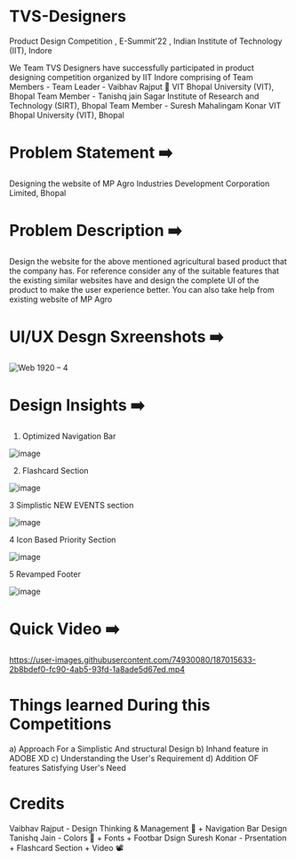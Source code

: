 # TVS-Designers
Product Design Competition , E-Summit'22 , Indian Institute of Technology (IIT), Indore

We Team TVS Designers have successfully participated in product designing competition organized by IIT Indore comprising of Team Members -
Team Leader - Vaibhav Rajput 👑           VIT Bhopal University (VIT), Bhopal
Team Member - Tanishq jain                Sagar Institute of Research and Technology (SIRT), Bhopal
Team Member - Suresh Mahalingam Konar     VIT Bhopal University (VIT), Bhopal

# Problem Statement ➡️
Designing the website of MP Agro Industries Development Corporation Limited, Bhopal 

# Problem Description ➡️
Design the website for the above mentioned agricultural based product that
                      the company has. For reference consider any of the suitable features that the
                      existing similar websites have and design the complete UI of the product to
                      make the user experience better. You can also take help from existing website
                      of MP Agro
                      
# UI/UX Desgn Sxreenshots ➡️

![Web 1920 – 4](https://user-images.githubusercontent.com/74930080/187014628-907c5149-2779-4646-8bb4-7aeb5840b659.png)

# Design Insights ➡️
1) Optimized Navigation Bar

![image](https://user-images.githubusercontent.com/74930080/187014755-8b9face4-598c-4df6-88f7-597b2dbf1c90.png)


2) Flashcard Section

![image](https://user-images.githubusercontent.com/74930080/187014787-533578cd-511e-4e58-b8cc-2275516d8844.png)


3 Simplistic NEW EVENTS section

![image](https://user-images.githubusercontent.com/74930080/187014796-db54fe5d-fe48-490a-8025-6138328e8929.png)


4 Icon Based Priority Section

![image](https://user-images.githubusercontent.com/74930080/187014823-455a74ad-08c6-4cdd-8eb5-db7dc1c73145.png)

5 Revamped Footer 

![image](https://user-images.githubusercontent.com/74930080/187014827-79c457d3-9218-4485-8f1e-665ff82b7741.png)

# Quick Video ➡️
https://user-images.githubusercontent.com/74930080/187015633-2b8bdef0-fc90-4ab5-93fd-1a8ade5d67ed.mp4

# Things learned During this Competitions

a) Approach For a Simplistic And structural Design 
b) Inhand feature in ADOBE XD
c) Understanding the User's Requirement 
d) Addition OF features Satisfying User's Need

# Credits 

Vaibhav Rajput - Design Thinking & Management 🤔 + Navigation Bar Design
Tanishq Jain - Colors 🎨 + Fonts + Footbar Dsign
Suresh Konar - Prsentation + Flashcard Section + Video 📽️


